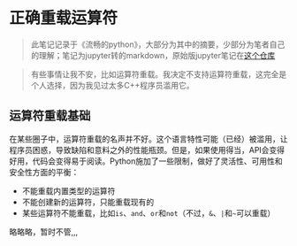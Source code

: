 # 正确重载运算符

> 此笔记记录于《流畅的python》，大部分为其中的摘要，少部分为笔者自己的理解；笔记为jupyter转的markdown，原始版jupyter笔记在[这个仓库](https://github.com/Justin3go/fluent-python-note)

> 有些事情让我不安，比如运算符重载。我决定不支持运算符重载，这完全是个人选择，因为我见过太多C++程序员滥用它。

## 运算符重载基础

在某些圈子中，运算符重载的名声并不好。这个语言特性可能（已经）被滥用，让程序员困惑，导致缺陷和意料之外的性能瓶颈。但是，如果使用得当，API会变得好用，代码会变得易于阅读。Python施加了一些限制，做好了灵活性、可用性和安全性方面的平衡：

- 不能重载内置类型的运算符
- 不能创建新的运算符，只能重载现有的
- 某些运算符不能重载，比如`is`、`and`、`or`和`not`（不过，`&`、`|`和`~`可以重载）

略略略，暂时不管,,,

